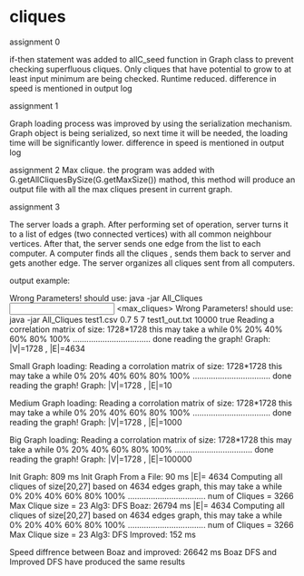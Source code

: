# cliques
assignment 0

if-then statement was added to allC_seed function in Graph class to prevent checking superfluous cliques. Only cliques that have potential to grow to at least input minimum are being checked. Runtime reduced.
difference in speed is mentioned in output log

assignment 1

Graph loading process was improved by using the serialization mechanism. Graph object is being serialized, so next time it will be needed, the loading time will be significantly lower.
difference in speed is mentioned in output log

assignment 2
Max clique. the program was added with G.getAllCliquesBySize(G.getMaxSize()) mathod, this method 
will produce an output file with all the max cliques present in current graph.


assignment 3

The server loads a graph. After performing set of operation, server turns it to a list of edges (two connected vertices) with all common neighbour vertices. After that, the server sends one edge from the list to each computer. A computer finds all the cliques , sends them back to server and gets another edge. The server organizes all cliques sent from all computers.

output example:

Wrong Parameters! should use: java -jar All_Cliques <input file> <round value> <min clique> <max clique> <output file> <max_cliques> <Graph convert flag>
Wrong Parameters! should use: java -jar All_Cliques test1.csv 0.7 5 7 test1_out.txt 10000 true
Reading a correlation matrix of size: 1728*1728 this may take a while
0%   20%   40%   60%   80%   100%
..................................
done reading the graph! Graph: |V|=1728 ,  |E|=4634

Small Graph loading:
Reading a corrolation matrix of size: 1728*1728 this may take a while
0%   20%   40%   60%   80%   100%
..................................
done reading the graph! Graph: |V|=1728 ,  |E|=10

Medium Graph loading:
Reading a corrolation matrix of size: 1728*1728 this may take a while
0%   20%   40%   60%   80%   100%
..................................
done reading the graph! Graph: |V|=1728 ,  |E|=1000

Big Graph loading:
Reading a corrolation matrix of size: 1728*1728 this may take a while
0%   20%   40%   60%   80%   100%
..................................
done reading the graph! Graph: |V|=1728 ,  |E|=100000

Init Graph: 809  ms
Init Graph From a File: 90  ms
|E|= 4634
Computing all cliques of size[20,27] based on 4634 edges graph, this may take a while
0%   20%   40%   60%   80%   100%
..................................
num of Cliques = 3266
Max Clique size = 23
Alg3: DFS Boaz: 26794  ms
|E|= 4634
Computing all cliques of size[20,27] based on 4634 edges graph, this may take a while
0%   20%   40%   60%   80%   100%
..................................
num of Cliques = 3266
Max Clique size = 23
Alg3: DFS Improved: 152  ms

Speed diffrence between Boaz and improved:  26642  ms
Boaz DFS and Improved DFS have produced the same results
